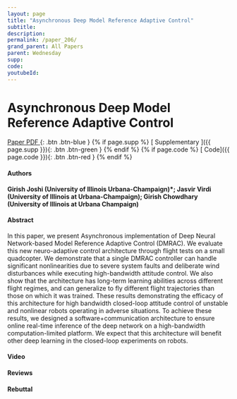 ```yaml
---
layout: page
title: "Asynchronous Deep Model Reference Adaptive Control"
subtitle: 
description:
permalink: /paper_206/
grand_parent: All Papers
parent: Wednesday
supp: 
code: 
youtubeId: 
---
```


# Asynchronous Deep Model Reference Adaptive Control

[<i class="fa fa-file-text-o" aria-hidden="true"></i> Paper PDF ](https://drive.google.com/file/d/1e9rrmapuhqNvWukXTyzf7Xl4KjjkiVXt/view){: .btn .btn-blue } {% if page.supp %} [<i class="fa fa-file-text-o" aria-hidden="true"></i> Supplementary ]({{ page.supp }}){: .btn .btn-green } {% endif %} {% if page.code %} [<i class="fa fa-github" aria-hidden="true"></i> Code]({{ page.code }}){: .btn .btn-red }
{% endif %}

#### Authors
**Girish Joshi (University of Illinois Urbana-Champaign)*; Jasvir Virdi (University of Illinois at Urbana-Champaign); Girish Chowdhary (University of Illinois at Urbana Champaign)**

#### Abstract
In this paper, we present Asynchronous implementation of Deep Neural Network-based Model Reference Adaptive Control (DMRAC). We evaluate this new neuro-adaptive control architecture through flight tests on a small quadcopter. We demonstrate that a single DMRAC controller can handle significant nonlinearities due to severe system faults and deliberate wind disturbances while executing high-bandwidth attitude control. We also show that the architecture has long-term learning abilities across different flight regimes, and can generalize to fly different flight trajectories than those on which it was trained. These results demonstrating the efficacy of this architecture for high bandwidth closed-loop attitude control of unstable and nonlinear robots operating in adverse situations. To achieve these results, we designed a software+communication architecture to ensure online real-time inference of the deep network on a high-bandwidth computation-limited platform. We expect that this architecture will benefit other deep learning in the closed-loop experiments on robots.

#### Video 

#### Reviews

#### Rebuttal
